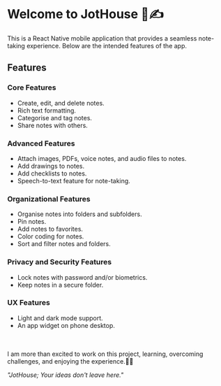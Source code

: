 # Welcome to JotHouse 📝✍️

This is a React Native mobile application that provides a seamless note-taking experience.
Below are the intended features of the app.


## Features

###  Core Features
- Create, edit, and delete notes.
- Rich text formatting.
- Categorise and tag notes.
- Share notes with others.

###  Advanced Features
- Attach images, PDFs, voice notes, and audio files to notes.
- Add drawings to notes.
- Add checklists to notes.
- Speech-to-text feature for note-taking.

###  Organizational Features
- Organise notes into folders and subfolders.
- Pin notes.
- Add notes to favorites.
- Color coding for notes.
- Sort and filter notes and folders.

###  Privacy and Security Features
- Lock notes with password and/or biometrics.
- Keep notes in a secure folder.

###  UX Features
- Light and dark mode support.
- An app widget on phone desktop.

</br></br>
I am more than excited to work on this project, learning, overcoming challenges, and enjoying the experience.🚀💫

_"JotHouse; Your ideas don't leave here."_
